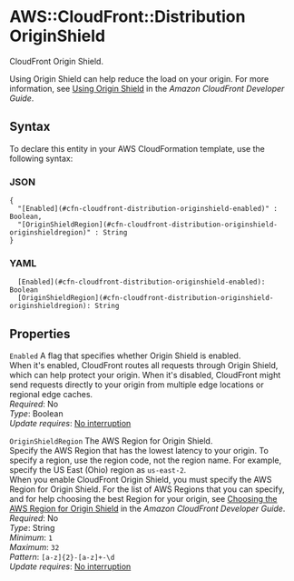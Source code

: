 # AWS::CloudFront::Distribution OriginShield<a name="aws-properties-cloudfront-distribution-originshield"></a>

CloudFront Origin Shield\.

Using Origin Shield can help reduce the load on your origin\. For more information, see [Using Origin Shield](https://docs.aws.amazon.com/AmazonCloudFront/latest/DeveloperGuide/origin-shield.html) in the _Amazon CloudFront Developer Guide_\.

## Syntax<a name="aws-properties-cloudfront-distribution-originshield-syntax"></a>

To declare this entity in your AWS CloudFormation template, use the following syntax:

### JSON<a name="aws-properties-cloudfront-distribution-originshield-syntax.json"></a>

```
{
  "[Enabled](#cfn-cloudfront-distribution-originshield-enabled)" : Boolean,
  "[OriginShieldRegion](#cfn-cloudfront-distribution-originshield-originshieldregion)" : String
}
```

### YAML<a name="aws-properties-cloudfront-distribution-originshield-syntax.yaml"></a>

```
  [Enabled](#cfn-cloudfront-distribution-originshield-enabled): Boolean
  [OriginShieldRegion](#cfn-cloudfront-distribution-originshield-originshieldregion): String
```

## Properties<a name="aws-properties-cloudfront-distribution-originshield-properties"></a>

`Enabled` <a name="cfn-cloudfront-distribution-originshield-enabled"></a>
A flag that specifies whether Origin Shield is enabled\.  
When it's enabled, CloudFront routes all requests through Origin Shield, which can help protect your origin\. When it's disabled, CloudFront might send requests directly to your origin from multiple edge locations or regional edge caches\.  
_Required_: No  
_Type_: Boolean  
_Update requires_: [No interruption](https://docs.aws.amazon.com/AWSCloudFormation/latest/UserGuide/using-cfn-updating-stacks-update-behaviors.html#update-no-interrupt)

`OriginShieldRegion` <a name="cfn-cloudfront-distribution-originshield-originshieldregion"></a>
The AWS Region for Origin Shield\.  
Specify the AWS Region that has the lowest latency to your origin\. To specify a region, use the region code, not the region name\. For example, specify the US East \(Ohio\) region as `us-east-2`\.  
When you enable CloudFront Origin Shield, you must specify the AWS Region for Origin Shield\. For the list of AWS Regions that you can specify, and for help choosing the best Region for your origin, see [Choosing the AWS Region for Origin Shield](https://docs.aws.amazon.com/AmazonCloudFront/latest/DeveloperGuide/origin-shield.html#choose-origin-shield-region) in the _Amazon CloudFront Developer Guide_\.  
_Required_: No  
_Type_: String  
_Minimum_: `1`  
_Maximum_: `32`  
_Pattern_: `[a-z]{2}-[a-z]+-\d`  
_Update requires_: [No interruption](https://docs.aws.amazon.com/AWSCloudFormation/latest/UserGuide/using-cfn-updating-stacks-update-behaviors.html#update-no-interrupt)
